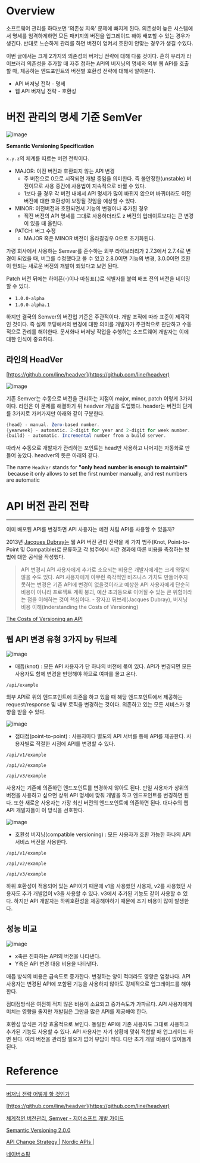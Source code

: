 # Overview

소프트웨어 관리를 하다보면 ‘의존성 지옥’ 문제에 빠지게 된다. 의존성이 높은 시스템에서 명세를 엄격하게하면 모든 패키지의 버전을 업그레이드 해야 배포할 수 있는 경우가 생긴다. 반대로 느슨하게 관리를 하면 버전이 엉켜서 호환이 안맞는 경우가 생길 수있다.

이번 글에서는 크게 2가지의 의존성의 버저닝 전략에 대해 다룰 것이다. 흔히 우리가 라이브러리 의존성을 추가할 때 자주 접하는 API의 버저닝의 명세와 외부 웹 API를 호출할 때, 제공하는 엔드포인트의 버전별 호환성 전략에 대해서 알아본다.

- API 버저닝 전략 - 명세
- 웹 API 버저닝 전략 - 호환성

# 버전 관리의 명세 기준 SemVer

![image](https://user-images.githubusercontent.com/66561524/198076379-6ae23c5c-f0f2-4b71-a694-f8226704d201.png)

**Semantic Versioning Specification**

`x.y.z`의 체계를 따르는 버전 전략이다.

- MAJOR: 이전 버전과 호환되지 않는 API 변경
    - 주 버전으로 0으로 시작되면 개발 중임을 의미한다. 즉 불안정한(unstable) 버전이므로 사용 중간에 사용법이 지속적으로 바뀔 수 있다.
    - 1보다 클 경우 각 버전 내에서 API 명세가 많이 바뀌지 않으며 바뀌더라도 이전 버전에 대한 호환성이 보장될 것임을 예상할 수 있다.
- MINOR: 이전버전과 호환되면서 기능의 변경이나 추가된 경우
    - 직전 버전의 API 명세를 그대로 사용하더라도 z 버전의 업데이트보다는 큰 변경이 있을 때 올린다.
- PATCH: 버그 수정
    - MAJOR 혹은 MINOR 버전이 올라갈경우 0으로 초기화된다.

가령 회사에서 사용하는 Semver를 준수하는 외부 라이브러리가 2.7.3에서 2.7.4로 변경이 되었을 때, 버그를 수정했다고 볼 수 있고 2.8.0이면 기능의 변경, 3.0.0이면 호환이 안되는 새로운 버전의 개발이 되었다고 보면 된다. 

Patch 버전 뒤에는 하이픈(-)이나 마침표(.)로 식별자를 붙여 배포 전의 버전을 네이밍할 수 있다.

- `1.0.0-alpha`
- `1.0.0-alpha.1`

하지만 결국의 Semver의 버전업 기준은 주관적이다. 개발 조직에 따라 표준이 제각각인 것이다. 즉 실제 코딩에서의 변경에 대한 의미를 개발자가 주관적으로 판단하고 수동적으로 관리를 해야한다. 문서화나 버저닝 작업을 수행하는 소프트웨어 개발자는 이에 대한 인식이 중요하다.

## 라인의 HeadVer

[https://github.com/line/headver](https://github.com/line/headver)

![image](https://user-images.githubusercontent.com/66561524/198076420-ce7ab7da-38fe-4ab1-b9b8-676e38f163c1.png)

기존 Semver는 수동으로 버전을 관리하는 지점이 major, minor, patch 이렇게 3가지이다. 라인은 이 문제를 해결하기 위 headver 개념을 도입했다. header는 버전의 단계를 3가지로 가져가지만 아래와 같이 구분한다.

```java
{head} - manual. Zero-based number.
{yearweek} - automatic. 2-digit for year and 2-digit for week number.
{build} - automatic. Incremental number from a build server.
```

따라서 수동으로 개발자가 관리하는 포인트는 head만 사용하고 나머지는 자동화로 만들어 놓았다. headver의 뜻은 아래와 같다.

The name `HeadVer` stands for **"only head number is enough to maintain!"**
 because it only allows to set the first number manually, and rest numbers are automatic

# API 버전 관리 전략

---

이미 배포된 API를 변경하면 API 사용자는 예전 처럼 API를 사용할 수 있을까?

2013년 [Jacques Dubray는](https://web.archive.org/web/20180202134605/https://www.ebpml.org/blog2/index.php/2013/11/25/understanding-the-costs-of-versioning) 웹 API 버전 관리 전략을 세 가지 범주(Knot, Point-to-Point 및 Compatible)로 분류하고 각 범주에서 시간 경과에 따른 비용을 측정하는 방법에 대한 공식을 작성했다.

> API 변경시 API 사용자에게 추가로 소요되는 비용은 개발자에게는 크게 와닿지 않을 수도 있다. API 사용자에게 아무런 즉각적인 비즈니스 가치도 만들어주지 못하는 변경은 기존 API에 변경이 없을것이라고 예상한 API 사용자에게 단순히 비용이 아니라 프로젝트 계획 붕괴, 예산 초과등으로 이어질 수 있는 큰 위험이라는 점을 이해하는 것이 핵심이다. - 장자끄 뒤브레(Jacques Dubray), 버저닝 비용 이해(Inderstanding the Costs of Versioning)
> 

[The Costs of Versioning an API](https://www.infoq.com/news/2013/12/api-versioning/)

## 웹 API 변경 유형 3가지 by 뒤브레
![image](https://user-images.githubusercontent.com/66561524/198076499-ad3f1183-80e7-4993-8044-1f58348eb882.png)

- 매듭(knot) : 모든 API 사용자가 단 하나의 버전에 묶여 있다. API가 변경되면 모든 사용자도 함께 변경을 반영해야 하므로 여파를 몰고 온다.

`/api/example`

외부 API로 위의 엔드포인트에 의존을 하고 있을 때 해당 엔드포인트에서 제공하는 request/response 및 내부 로직을 변경하는 것이다. 의존하고 있는 모든 서비스가 영향을 받을 수 있다.

![image](https://user-images.githubusercontent.com/66561524/198076531-5d1f85c3-834e-40f5-9586-87b1b35b9e1e.png)

- 점대점(point-to-point) : 사용자마다 별도의 API 서버를 통해 API를 제공한다. 사용자별로 적절한 시점에 API를 변경할 수 있다.

`/api/v1/example`

`/api/v2/example`

`/api/v3/example`

사용자는 기존에 의존하던 엔드포인트를 변경하지 않아도 된다. 만일 사용자가 상위의 버전을 사용하고 싶으면 상위 API 명세에 맞춰 개발을 하고 엔드포인트를 변경하면 된다. 또한 새로운 사용자는 가장 최신 버전의 엔드포인트에 의존하면 된다. 대다수의 웹 API 개발자들이 이 방식을 선호한다.

![image](https://user-images.githubusercontent.com/66561524/198076567-10a1c09e-320e-4ce0-9ec5-0d5696695e1a.png)

- 호환성 버저닝(compatible versioning) : 모든 사용자가 호환 가능한 하나의  API 서비스 버전을 사용한다.

`/api/v1/example`

`/api/v2/example`

`/api/v3/example`

하위 호환성이 적용되어 있는 API이기 때문에 v1을 사용했던 사용자, v2를 사용했던 사용자도 추가 개발없이 v3을 사용할 수 있다. v3에서 추가된 기능도 같이 사용할 수 있다. 하지만 API 개발자는 하위호환성을 제공해야하기 때문에 초기 비용이 많이 발생한다.

## 성능 비교

![image](https://user-images.githubusercontent.com/66561524/198076609-91be733b-7edb-4eed-a679-8e64d826ec8c.png)

- x축은 진화하는 API의 버전을 나타낸다.
- Y축은 API 변경 대응 비용을 나타낸다.

매듭 방식의 비용은 급속도로 증가한다. 변경하는 양이 적더라도 영향은 엄청나다. API 사용자는 변경된 API에 포함된 기능을 사용하지 않아도 강제적으로 업그레이드를 해야한다.

점대점방식은 여전히 적지 않은 비용이 소요되고 증가속도가 가파르다. API 사용자에게 미치는 영향을 줄지만 개발팀은 그만큼 많은 API를 제공해야 한다.

호환성 방식은 가장 효율적으로 보인다. 동일한 API에 기존 사용자도 그대로 사용하고 추가된 기능도 사용할 수 있다. API 사용자는 자기 상황에 맞춰 적합할 때 업그레이드 하면 된다. 여러 버전을 관리할 필요가 없어 부담이 적다. 다만 초기 개발 비용이 많이들게 된다.

# Reference

---

[버저닝 전략 어떻게 할 것인가](https://jypthemiracle.medium.com/%EB%B2%84%EC%A0%80%EB%8B%9D-%EC%A0%84%EB%9E%B5-%EC%96%B4%EB%96%BB%EA%B2%8C-%ED%95%A0-%EA%B2%83%EC%9D%B8%EA%B0%80-63a93a9cb960)

[https://github.com/line/headver](https://github.com/line/headver)

[쳬계적인 버전관리, Semver - 지어소프트 개발 가이드](http://developer.gaeasoft.co.kr/development-guide/knowledge/management/systematic-versioning-with-semver/)

[Semantic Versioning 2.0.0](https://semver.org/)

[API Change Strategy | Nordic APIs |](https://nordicapis.com/api-change-strategy/)

[네이버쇼핑](https://search.shopping.naver.com/book/catalog/32491903647)
